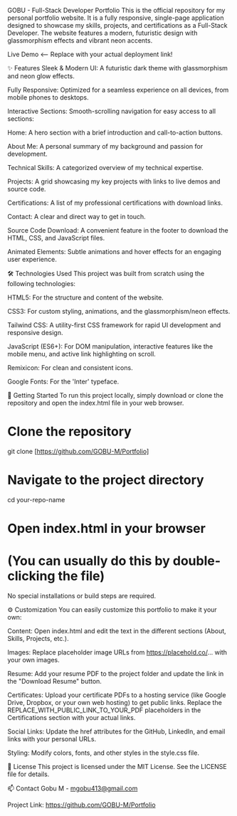 GOBU - Full-Stack Developer Portfolio
This is the official repository for my personal portfolio website. It is a fully responsive, single-page application designed to showcase my skills, projects, and certifications as a Full-Stack Developer. The website features a modern, futuristic design with glassmorphism effects and vibrant neon accents.

Live Demo <-- Replace with your actual deployment link!

✨ Features
Sleek & Modern UI: A futuristic dark theme with glassmorphism and neon glow effects.

Fully Responsive: Optimized for a seamless experience on all devices, from mobile phones to desktops.

Interactive Sections: Smooth-scrolling navigation for easy access to all sections:

Home: A hero section with a brief introduction and call-to-action buttons.

About Me: A personal summary of my background and passion for development.

Technical Skills: A categorized overview of my technical expertise.

Projects: A grid showcasing my key projects with links to live demos and source code.

Certifications: A list of my professional certifications with download links.

Contact: A clear and direct way to get in touch.

Source Code Download: A convenient feature in the footer to download the HTML, CSS, and JavaScript files.

Animated Elements: Subtle animations and hover effects for an engaging user experience.

🛠️ Technologies Used
This project was built from scratch using the following technologies:

HTML5: For the structure and content of the website.

CSS3: For custom styling, animations, and the glassmorphism/neon effects.

Tailwind CSS: A utility-first CSS framework for rapid UI development and responsive design.

JavaScript (ES6+): For DOM manipulation, interactive features like the mobile menu, and active link highlighting on scroll.

Remixicon: For clean and consistent icons.

Google Fonts: For the 'Inter' typeface.

🚀 Getting Started
To run this project locally, simply download or clone the repository and open the index.html file in your web browser.

# Clone the repository
git clone [https://github.com/GOBU-M/Portfolio]

# Navigate to the project directory
cd your-repo-name

# Open index.html in your browser
# (You can usually do this by double-clicking the file)

No special installations or build steps are required.

⚙️ Customization
You can easily customize this portfolio to make it your own:

Content: Open index.html and edit the text in the different sections (About, Skills, Projects, etc.).

Images: Replace placeholder image URLs from https://placehold.co/... with your own images.

Resume: Add your resume PDF to the project folder and update the link in the "Download Resume" button.

Certificates: Upload your certificate PDFs to a hosting service (like Google Drive, Dropbox, or your own web hosting) to get public links. Replace the REPLACE_WITH_PUBLIC_LINK_TO_YOUR_PDF placeholders in the Certifications section with your actual links.

Social Links: Update the href attributes for the GitHub, LinkedIn, and email links with your personal URLs.

Styling: Modify colors, fonts, and other styles in the style.css file.

📝 License
This project is licensed under the MIT License. See the LICENSE file for details.

📫 Contact
Gobu M - mgobu413@gmail.com

Project Link: https://github.com/GOBU-M/Portfolio
